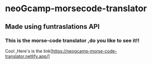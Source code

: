 # neoGcamp-morsecode-translator
 ## Made using funtraslations API

 ### This is the morse-code translator ,do you like to see it!!
 Cool ,Here's is the link[https://neogcamp-morse-code-translator.netlify.app/]
